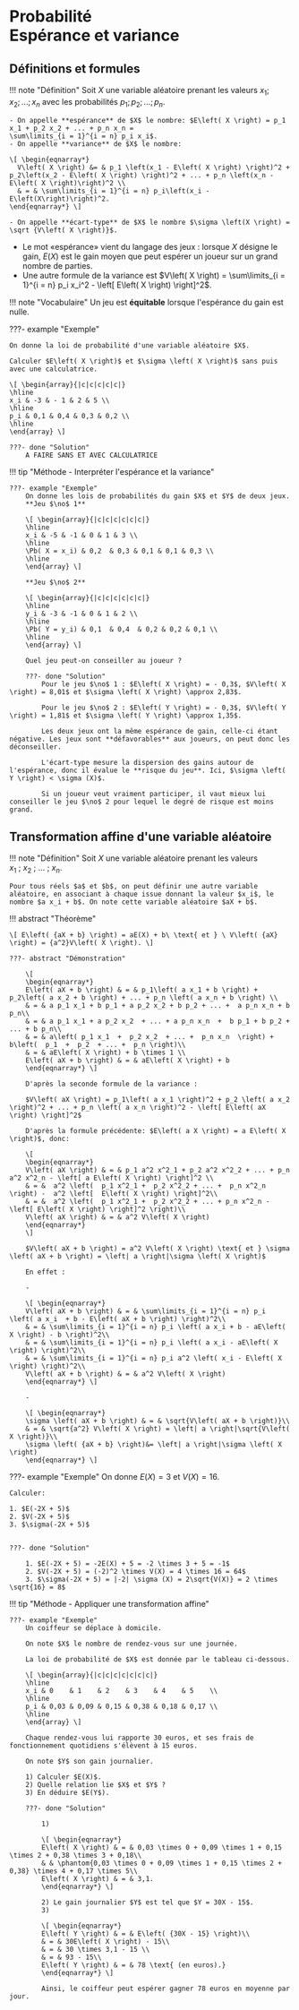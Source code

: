 # Probabilité<br>Espérance et variance

## Définitions et formules

!!! note "Définition"
    Soit $X$ une variable aléatoire prenant les valeurs $x_1; x_2; ...; x_n$ avec les probabilités $p_1; p_2; ...; p_n$.

    - On appelle **espérance** de $X$ le nombre: $E\left( X \right) = p_1 x_1 + p_2 x_2 + ... + p_n x_n =
    \sum\limits_{i = 1}^{i = n} p_i x_i$.  
    - On appelle **variance** de $X$ le nombre:
    
    \[ \begin{eqnarray*}
      V\left( X \right) &= & p_1 \left(x_1 - E\left( X \right) \right)^2 + p_2\left(x_2 - E\left( X \right) \right)^2 + ... + p_n \left(x_n - E\left( X \right)\right)^2 \\
      & = & \sum\limits_{i = 1}^{i = n} p_i\left(x_i - E\left(X\right)\right)^2.
    \end{eqnarray*} \]
    
    - On appelle **écart-type** de $X$ le nombre $\sigma \left(X \right) = \sqrt {V\left( X \right)}$.

- Le mot «espérance» vient du langage des jeux : lorsque $X$ désigne le gain, $E(X)$ est le gain moyen que peut espérer un joueur sur un grand nombre de parties.
- Une autre formule de la variance est $V\left( X \right) = \sum\limits_{i = 1}^{i = n} p_i x_i^2 - \left[ E\left( X \right) \right]^2$.

!!! note "Vocabulaire"
    Un jeu est **équitable** lorsque l'espérance du gain est nulle.

???- example "Exemple"

    On donne la loi de probabilité d'une variable aléatoire $X$. 

    Calculer $E\left( X \right)$ et $\sigma \left( X \right)$ sans puis avec une calculatrice.

    \[ \begin{array}{|c|c|c|c|c|}
    \hline
    x_i & -3 & - 1 & 2 & 5 \\
    \hline
    p_i & 0,1 & 0,4 & 0,3 & 0,2 \\
    \hline
    \end{array} \]

    ???- done "Solution"
        A FAIRE SANS ET AVEC CALCULATRICE

!!! tip "Méthode - Interpréter l'espérance et la variance"

    ???- example "Exemple"
        On donne les lois de probabilités du gain $X$ et $Y$ de deux jeux.  
        **Jeu $\no$ 1**

        \[ \begin{array}{|c|c|c|c|c|c|}
        \hline
        x_i & -5 & -1 & 0 & 1 & 3 \\
        \hline
        \Pb( X = x_i) & 0,2  & 0,3 & 0,1 & 0,1 & 0,3 \\
        \hline
        \end{array} \]

        **Jeu $\no$ 2**

        \[ \begin{array}{|c|c|c|c|c|c|}
        \hline
        y_i & -3 & -1 & 0 & 1 & 2 \\
        \hline
        \Pb( Y = y_i) & 0,1  & 0,4  & 0,2 & 0,2 & 0,1 \\
        \hline
        \end{array} \]

        Quel jeu peut-on conseiller au joueur ?

        ???- done "Solution"
            Pour le jeu $\no$ 1 : $E\left( X \right) = - 0,3$, $V\left( X \right) = 8,01$ et $\sigma \left( X \right) \approx 2,83$.
            
            Pour le jeu $\no$ 2 : $E\left( Y \right) = - 0,3$, $V\left( Y \right) = 1,81$ et $\sigma \left( Y \right) \approx 1,35$.

            Les deux jeux ont la même espérance de gain, celle-ci étant négative. Les jeux sont **défavorables** aux joueurs, on peut donc les déconseiller.  

            L'écart-type mesure la dispersion des gains autour de l'espérance, donc il évalue le **risque du jeu**. Ici, $\sigma \left( Y \right) < \sigma (X)$.

            Si un joueur veut vraiment participer, il vaut mieux lui conseiller le jeu $\no$ 2 pour lequel le degré de risque est moins grand.

## Transformation affine d'une variable aléatoire

!!! note "Définition"
    Soit $X$ une variable aléatoire prenant les valeurs $x_1\ ;\ x_2\ ;\ ...\ ;\ x_n$.

    Pour tous réels $a$ et $b$, on peut définir une autre variable aléatoire, en associant à chaque issue donnant la valeur $x_i$, le nombre $a x_i + b$. On note cette variable aléatoire $aX + b$.


!!! abstract "Théorème"

    \[ E\left( {aX + b} \right) = aE(X) + b\ \text{ et } \ V\left( {aX} \right) = {a^2}V\left( X \right). \]

    ???- abstract "Démonstration"
    
        \[
        \begin{eqnarray*}
        E\left( aX + b \right) & = & p_1\left( a x_1 + b \right) + p_2\left( a x_2 + b \right) + ... + p_n \left( a x_n + b \right) \\
        & = & a p_1 x_1 + b p_1 + a p_2 x_2 + b p_2 + ... +  a p_n x_n + b p_n\\
        & = & a p_1 x_1 + a p_2 x_2  + ... + a p_n x_n  +  b p_1 + b p_2 + ... + b p_n\\
        & = & a\left( p_1 x_1  +  p_2 x_2  + ... +  p_n x_n  \right) +  b\left(  p_1  +  p_2  + ... +  p_n \right)\\
        & = & aE\left( X \right) + b \times 1 \\
        E\left( aX + b \right) & = & aE\left( X \right) + b
        \end{eqnarray*} \]

        D'après la seconde formule de la variance :

        $V\left( aX \right) = p_1\left( a x_1 \right)^2 + p_2 \left( a x_2 \right)^2 + ... + p_n \left( a x_n \right)^2 - \left[ E\left( aX \right) \right]^2$

        D'après la formule précédente: $E\left( a X \right) = a E\left( X \right)$, donc:

        \[
        \begin{eqnarray*}
        V\left( aX \right) & = & p_1 a^2 x^2_1 + p_2 a^2 x^2_2 + ... + p_n a^2 x^2_n - \left[ a E\left( X \right) \right]^2 \\
        & = &  a^2 \left(  p_1 x^2_1 +  p_2 x^2_2 + ... +  p_n x^2_n  \right) -  a^2 \left[  E\left( X \right) \right]^2\\
        & = &  a^2 \left(  p_1 x^2_1 +  p_2 x^2_2 + ... + p_n x^2_n - \left[ E\left( X \right) \right]^2 \right)\\
        V\left( aX \right) & = & a^2 V\left( X \right)
        \end{eqnarray*}
        \]

        $V\left( aX + b \right) = a^2 V\left( X \right) \text{ et } \sigma \left( aX + b \right) = \left| a \right|\sigma \left( X \right)$

        En effet :

        -  

        \[ \begin{eqnarray*}
        V\left( aX + b \right) & = & \sum\limits_{i = 1}^{i = n} p_i \left( a x_i  + b - E\left( aX + b \right) \right)^2\\
        & = & \sum\limits_{i = 1}^{i = n} p_i \left( a x_i + b - aE\left( X \right) - b \right)^2\\
        & = & \sum\limits_{i = 1}^{i = n} p_i \left( a x_i - aE\left( X \right) \right)^2\\
        & = & \sum\limits_{i = 1}^{i = n} p_i a^2 \left( x_i - E\left( X \right) \right)^2\\
        V\left( aX + b \right) & = & a^2 V\left( X \right)
        \end{eqnarray*} \]

        - 

        \[ \begin{eqnarray*}
        \sigma \left( aX + b \right) & = & \sqrt{V\left( aX + b \right)}\\
        & = & \sqrt{a^2} V\left( X \right) = \left| a \right|\sqrt{V\left( X \right)}\\
        \sigma \left( {aX + b} \right)&= \left| a \right|\sigma \left( X \right)
        \end{eqnarray*} \]

???- example "Exemple"
    On donne $E(X) = 3$ et $V(X) =16$.  

    Calculer: 
  
    1. $E(-2X + 5)$
    2. $V(-2X + 5)$
    3. $\sigma(-2X + 5)$


    ???- done "Solution"

        1. $E(-2X + 5) = -2E(X) + 5 = -2 \times 3 + 5 = -1$
        2. $V(-2X + 5) = (-2)^2 \times V(X) = 4 \times 16 = 64$
        3. $\sigma(-2X + 5) = |-2| \sigma (X) = 2\sqrt{V(X)} = 2 \times \sqrt{16} = 8$

!!! tip "Méthode - Appliquer une transformation affine"

    ???- example "Exemple"
        Un coiffeur se déplace à domicile. 

        On note $X$ le nombre de rendez-vous sur une journée.

        La loi de probabilité de $X$ est donnée par le tableau ci-dessous.

        \[ \begin{array}{|c|c|c|c|c|c|c|}
        \hline
        x_i & 0    & 1    & 2    & 3    & 4    & 5    \\
        \hline
        p_i & 0,03 & 0,09 & 0,15 & 0,38 & 0,18 & 0,17 \\
        \hline
        \end{array} \]

        Chaque rendez-vous lui rapporte 30 euros, et ses frais de fonctionnement quotidiens s'élèvent à 15 euros. 

        On note $Y$ son gain journalier.

        1) Calculer $E(X)$.  
        2) Quelle relation lie $X$ et $Y$ ?  
        3) En déduire $E(Y$).

        ???- done "Solution"

            1)

            \[ \begin{eqnarray*}
            E\left( X \right) & = & 0,03 \times 0 + 0,09 \times 1 + 0,15 \times 2 + 0,38 \times 3 + 0,18\\
            & & \phantom{0,03 \times 0 + 0,09 \times 1 + 0,15 \times 2 + 0,38} \times 4 + 0,17 \times 5\\
            E\left( X \right) & = & 3,1.
            \end{eqnarray*} \]

            2) Le gain journalier $Y$ est tel que $Y = 30X - 15$.  
            3)

            \[ \begin{eqnarray*}
            E\left( Y \right) & = & E\left( {30X - 15} \right)\\
            & = & 30E\left( X \right) - 15\\
            & = & 30 \times 3,1 - 15 \\
            & = & 93 - 15\\
            E\left( Y \right) & = & 78 \text{ (en euros).}
            \end{eqnarray*} \]

            Ainsi, le coiffeur peut espérer gagner 78 euros en moyenne par jour.